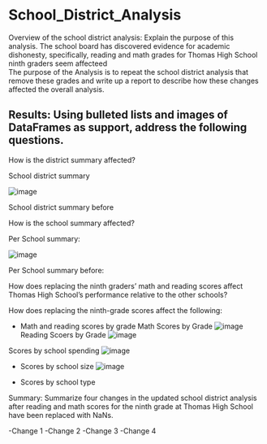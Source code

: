 # School_District_Analysis

Overview of the school district analysis: Explain the purpose of this analysis.
The school board has discovered evidence for academic dishonesty, specifically, reading and math grades for Thomas High School ninth graders seem affecteed   
The  purpose of the Analysis is to repeat the school district analysis that remove these grades and write up a report to describe how these changes affected the overall analysis.

 
## Results: Using bulleted lists and images of DataFrames as support, address the following questions.

How is the district summary affected?




School district summary 

![image](https://user-images.githubusercontent.com/91682586/140982640-e30e09ba-3e40-47e9-9a97-492700ac5543.png)

School district summary before





How is the school summary affected?

Per School summary:

![image](https://user-images.githubusercontent.com/91682586/140983118-daf966ca-092d-4518-a9a1-f36f9663e942.png)


Per School summary before:








How does replacing the ninth graders’ math and reading scores affect Thomas High School’s performance relative to the other schools?







How does replacing the ninth-grade scores affect the following:
 - Math and reading scores by grade
Math Scores by Grade
![image](https://user-images.githubusercontent.com/91682586/140983753-8f6b5b0d-2c00-4915-baf7-4caa90334521.png)
Reading Scoers by Grade
![image](https://user-images.githubusercontent.com/91682586/140983849-1a8b8213-c4ab-45c4-97fd-a1a7f10e022d.png)

Scores by school spending
![image](https://user-images.githubusercontent.com/91682586/140984202-d6d8eb8e-d088-405d-acb1-a5586740f5e4.png)

 - Scores by school size
![image](https://user-images.githubusercontent.com/91682586/140984286-475e847c-616d-4e98-8a19-39c29d023076.png)


 - Scores by school type

Summary: Summarize four changes in the updated school district analysis after reading and math scores for the ninth grade at Thomas High School have been replaced with NaNs.

-Change 1
-Change 2
-Change 3
-Change 4
